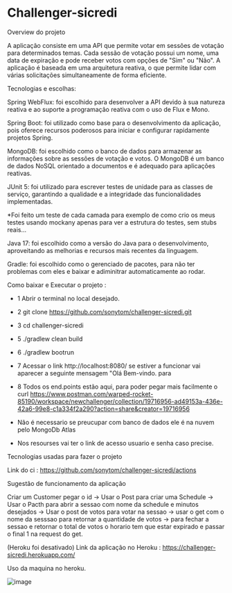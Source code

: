 # Challenger-sicredi

Overview do projeto 

A aplicação consiste em uma API que permite votar em sessões de votação para determinados temas. Cada sessão de votação possui um nome, uma data de expiração e pode receber votos com opções de "Sim" ou "Não". A aplicação é baseada em uma arquitetura reativa, o que permite lidar com várias solicitações simultaneamente de forma eficiente.

Tecnologias e escolhas:

Spring WebFlux: foi escolhido para desenvolver a API devido à sua natureza reativa e ao suporte a programação reativa com o uso de Flux e Mono.

Spring Boot: foi utilizado como base para o desenvolvimento da aplicação, pois oferece recursos poderosos para iniciar e configurar rapidamente projetos Spring.

MongoDB: foi escolhido como o banco de dados para armazenar as informações sobre as sessões de votação e votos. O MongoDB é um banco de dados NoSQL orientado a documentos e é adequado para aplicações reativas.

JUnit 5: foi utilizado para escrever testes de unidade para as classes de serviço, garantindo a qualidade e a integridade das funcionalidades implementadas.
    
 *Foi feito um teste de cada camada para exemplo de como crio os meus testes usando mockany apenas para ver a estrutura do testes, sem stubs reais...

Java 17: foi escolhido como a versão do Java para o desenvolvimento, aproveitando as melhorias e recursos mais recentes da linguagem.

Gradle: foi escolhido como o gerenciado de pacotes, para não ter problemas com eles e baixar e adiminitrar automaticamente ao rodar.


Como baixar e  Executar o projeto : 
- 1 Abrir o terminal no local desejado.
- 2 git clone https://github.com/sonytom/challenger-sicredi.git
- 3 cd challenger-sicredi
- 5 ./gradlew clean build
- 6 ./gradlew bootrun
- 7 Acessar o link http://localhost:8080/ se estiver a funcionar vai aparecer a seguinte mensagem "Olá Bem-vindo. para 
- 8 Todos os end.points estão aqui, para poder pegar mais facilmente o curl
https://www.postman.com/warped-rocket-85190/workspace/newchallenger/collection/19716956-ad49153a-436e-42a6-99e8-c1a334f2a290?action=share&creator=19716956

- Não é necessario se preucupar com banco de dados ele é na nuvem pelo MongoDb Atlas
- Nos resourses vai ter o link de acesso usuario e senha caso precise.


Tecnologias usadas para fazer o projeto

Link do ci : https://github.com/sonytom/challenger-sicredi/actions



Sugestão de funcionamento da aplicação 

Criar um Customer pegar o id -> Usar o Post para criar  uma Schedule ->  Usar o Pacth para abrir a sessao com nome da schedule e minutos desejados -> Usar o post de votos para votar na sessao -> usar o get com o nome da sesssao para retornar a quantidade de votos -> para fechar a sessao e retornar o total de votos o horario tem que estar expirado e passar o final 1 na request do get.

(Heroku foi desativado)
Link da aplicação no  Heroku : https://challenger-sicredi.herokuapp.com/

Uso da maquina no heroku.

![image](https://user-images.githubusercontent.com/33350348/218972373-c839f8c7-2d43-4e08-8212-3a3a1e106610.png)


